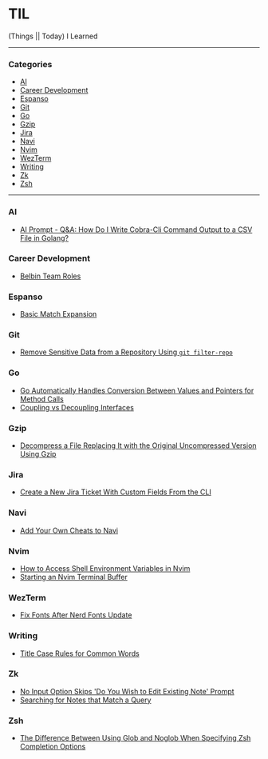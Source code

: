 # TIL

(Things || Today) I Learned

---

### Categories

<!-- vim-markdown-toc GFM -->

* [AI](#ai)
* [Career Development](#career-development)
* [Espanso](#espanso)
* [Git](#git)
* [Go](#go)
* [Gzip](#gzip)
* [Jira](#jira)
* [Navi](#navi)
* [Nvim](#nvim)
* [WezTerm](#wezterm)
* [Writing](#writing)
* [Zk](#zk)
* [Zsh](#zsh)

<!-- vim-markdown-toc -->

---

### AI

- [AI Prompt - Q&A: How Do I Write Cobra-Cli Command Output to a CSV File in Golang?](./ai/ai-prompt-q-and-a-how-do-i-write-cobra-cli-command-output-to-a-csv-file-in-golang.md)

### Career Development

- [Belbin Team Roles](./career-development/belbin-team-roles.md)

### Espanso

- [Basic Match Expansion](./espanso/basic-match-expansion.md)

### Git

- [Remove Sensitive Data from a Repository Using `git filter-repo`](./git/remove-sensitive-data-from-a-repository-using-git-filter-repo.md)

### Go

- [Go Automatically Handles Conversion Between Values and Pointers for Method Calls](./go/go-automatically-handles-conversion-between-values-and-pointers-for-method-calls.md)
- [Coupling vs Decoupling Interfaces](./go/coupling-vs-decoupling-interfaces.md)

### Gzip

- [Decompress a File Replacing It with the Original Uncompressed Version Using Gzip](./gzip/decompress-a-file-replacing-it-with-the-original-uncompressed-version-using-gzip.md)

### Jira

- [Create a New Jira Ticket With Custom Fields From the CLI](./jira/create-a-new-jira-ticket-with-custom-fields-from-the-cli.md)

### Navi

- [Add Your Own Cheats to Navi](./navi/add-your-own-cheats-to-navi.md)

### Nvim

- [How to Access Shell Environment Variables in Nvim](./nvim/how-to-access-shell-environment-variables-in-nvim.md)
- [Starting an Nvim Terminal Buffer](./nvim/starting-an-nvim-terminal-buffer.md)

### WezTerm

- [Fix Fonts After Nerd Fonts Update](./wezterm/fix-fonts-after-nerd-fonts-update.md)

### Writing

- [Title Case Rules for Common Words](./writing/title-case-rules-for-common-words.md)

### Zk

- [No Input Option Skips 'Do You Wish to Edit Existing Note' Prompt](./zk/no-input-option-skips-do-you-wish-to-edit-existing-note-prompt.md)
- [Searching for Notes that Match a Query](./zk/searching-for-notes-that-match-a-query.md)

### Zsh

- [The Difference Between Using Glob and Noglob When Specifying Zsh Completion Options](./zsh/the-difference-between-using-glob-and-noglob-when-specifying-zsh-completion-options.md)

